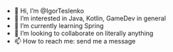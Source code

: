 - 👋 Hi, I’m @IgorTeslenko
- 👀 I’m interested in Java, Kotlin, GameDev in general
- 🌱 I’m currently learning Spring
- 💞️ I’m looking to collaborate on literally anything
- 📫 How to reach me: send me a message

<!---
IgorTeslenko/IgorTeslenko is a ✨ special ✨ repository because its `README.md` (this file) appears on your GitHub profile.
You can click the Preview link to take a look at your changes.
--->
